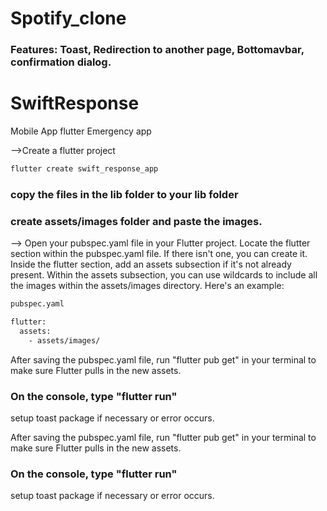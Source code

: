 # Spotify_clone
### Features: Toast, Redirection to another page, Bottomavbar, confirmation dialog.


# SwiftResponse
Mobile App flutter Emergency app

-->Create a flutter project
```bash
flutter create swift_response_app
```
### copy the files in the lib folder to your lib folder

### create assets/images folder and paste the images.

-->
Open your pubspec.yaml file in your Flutter project. Locate the flutter section within the pubspec.yaml file. If there isn't one, you can create it. Inside the flutter section, add an assets subsection if it's not already present. Within the assets subsection, you can use wildcards to include all the images within the assets/images directory. Here's an example:

```bash
pubspec.yaml

flutter:
  assets:
    - assets/images/
```

After saving the pubspec.yaml file, run "flutter pub get" in your terminal to make sure Flutter pulls in the new assets.

### On the console, type "flutter run"

setup toast package if necessary or error occurs.



  After saving the pubspec.yaml file, run "flutter pub get" in your terminal to make sure Flutter pulls in the new assets.

  ### On the console, type "flutter run"

  setup toast package if necessary or error occurs.
